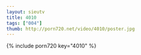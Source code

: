 ```yaml
--- 
layout: sieutv
title: 4010
tags: ["004"]
thumb: http://porn720.net/video/4010/poster.jpg
---
```

{% include porn720 key="4010" %} 
